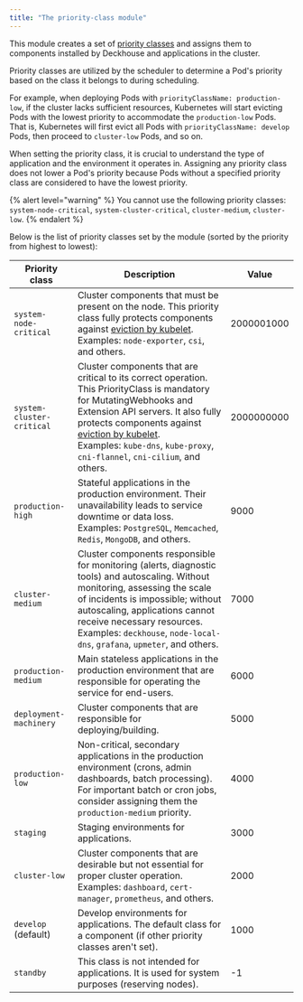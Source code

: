 ```yaml
---
title: "The priority-class module"
---
```


This module creates a set of [priority classes](https://kubernetes.io/docs/concepts/configuration/pod-priority-preemption/#priorityclass) and assigns them to components installed by Deckhouse and applications in the cluster.

Priority classes are utilized by the scheduler to determine a Pod's priority based on the class it belongs to during scheduling.

For example, when deploying Pods with `priorityClassName: production-low`, if the cluster lacks sufficient resources, Kubernetes will start evicting Pods with the lowest priority to accommodate the `production-low` Pods.
That is, Kubernetes will first evict all Pods with `priorityClassName: develop` Pods, then proceed to `cluster-low` Pods, and so on.

When setting the priority class, it is crucial to understand the type of application and the environment it operates in. Assigning any priority class does not lower a Pod's priority because Pods without a specified priority class are considered to have the lowest priority.

{% alert level="warning" %}
You cannot use the following priority classes: `system-node-critical`, `system-cluster-critical`, `cluster-medium`, `cluster-low`.
{% endalert %}

Below is the list of priority classes set by the module (sorted by the priority from highest to lowest):

| Priority class            | Description                                                                                                                                                                                                                                                                                                                                                           | Value      |
|---------------------------|-----------------------------------------------------------------------------------------------------------------------------------------------------------------------------------------------------------------------------------------------------------------------------------------------------------------------------------------------------------------------|------------|
| `system-node-critical`    | Cluster components that must be present on the node. This priority class fully protects components against [eviction by kubelet](https://kubernetes.io/docs/tasks/administer-cluster/out-of-resource/).<br>Examples: `node-exporter`, `csi`, and others.                                                                                                              | 2000001000 |
| `system-cluster-critical` | Cluster components that are critical to its correct operation. This PriorityClass is mandatory for MutatingWebhooks and Extension API servers. It also fully protects components against [eviction by kubelet](https://kubernetes.io/docs/tasks/administer-cluster/out-of-resource/).<br>Examples: `kube-dns`, `kube-proxy`, `cni-flannel`, `cni-cilium`, and others. | 2000000000 |
| `production-high`         | Stateful applications in the production environment. Their unavailability leads to service downtime or data loss.<br>Examples: `PostgreSQL`, `Memcached`, `Redis`, `MongoDB`, and others.                                                                                                                                                                             | 9000       |
| `cluster-medium`          | Cluster components responsible for monitoring (alerts, diagnostic tools) and autoscaling. Without monitoring, assessing the scale of incidents is impossible; without autoscaling, applications cannot receive necessary resources.<br>Examples: `deckhouse`, `node-local-dns`, `grafana`, `upmeter`, and others.                                                     | 7000       |
| `production-medium`       | Main stateless applications in the production environment that are responsible for operating the service for end-users.                                                                                                                                                                                                                                               | 6000       |
| `deployment-machinery`    | Cluster components that are responsible for deploying/building.                                                                                                                                                                                                                                                                                                       | 5000       |
| `production-low`          | Non-critical, secondary applications in the production environment (crons, admin dashboards, batch processing). For important batch or cron jobs, consider assigning them the `production-medium` priority.                                                                                                                                                           | 4000       |
| `staging`                 | Staging environments for applications.                                                                                                                                                                                                                                                                                                                                | 3000       |
| `cluster-low`             | Cluster components that are desirable but not essential for proper cluster operation. <br>Examples: `dashboard`, `cert-manager`, `prometheus`, and others.                                                                                                                                                                                                            | 2000       |
| `develop` (default)       | Develop environments for applications. The default class for a component (if other priority classes aren't set).                                                                                                                                                                                                                                                      | 1000       |
| `standby`                 | This class is not intended for applications. It is used for system purposes (reserving nodes).                                                                                                                                                                                                                                                                        | -1         |

